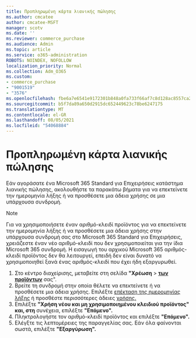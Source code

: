 ```yaml
---
title: Προπληρωμένη κάρτα λιανικής πώλησης
ms.author: cmcatee
author: cmcatee-MSFT
manager: scotv
ms.date: ''
ms.reviewer: commerce_purchase
ms.audience: Admin
ms.topic: article
ms.service: o365-administration
ROBOTS: NOINDEX, NOFOLLOW
localization_priority: Normal
ms.collection: Adm_O365
ms.custom:
- commerce_purchase
- "9001519"
- "3576"
ms.openlocfilehash: fbe6a7e6541e9172301b848a0fa733f66af7c8d128ac8557ca2cd62cad1d06ad
ms.sourcegitcommit: b5f7da89a650d2915dc652449623c78be6247175
ms.translationtype: MT
ms.contentlocale: el-GR
ms.lasthandoff: 08/05/2021
ms.locfileid: "54068884"
---
```

# <a name="retail-prepaid-card"></a>Προπληρωμένη κάρτα λιανικής πώλησης

Εάν αγοράσατε ένα Microsoft 365 Standard για Επιχειρήσεις κατάστημα λιανικής πώλησης, ακολουθήστε τα παρακάτω βήματα για να επεκτείνετε την ημερομηνία λήξης ή να προσθέσετε μια άδεια χρήσης σε μια υπάρχουσα συνδρομή.

> [!NOTE]
> Για να χρησιμοποιήσετε έναν αριθμό-κλειδί προϊόντος για να επεκτείνετε την ημερομηνία λήξης ή να προσθέσετε μια άδεια χρήσης στην υπάρχουσα συνδρομή σας στο Microsoft 365 Standard για Επιχειρήσεις, χρειάζεστε έναν νέο αριθμό-κλειδί που δεν χρησιμοποιείται για την ίδια Microsoft 365 συνδρομή. Η εισαγωγή του αρχικού Microsoft 365 αριθμός-κλειδί προϊόντος δεν θα λειτουργεί, επειδή δεν είναι δυνατό να χρησιμοποιηθεί ξανά ένας αριθμός-κλειδί που έχει ήδη εξαργυρωθεί.

1. Στο κέντρο διαχείρισης, μεταβείτε στη σελίδα **"Χρέωση**  >  **[των προϊόντων](https://go.microsoft.com/fwlink/p/?linkid=842054)** σας".
2. Βρείτε τη συνδρομή στην οποία θέλετε να επεκτείνετε ή να προσθέσετε μια άδεια χρήσης. Επιλέξτε [επέκταση της ημερομηνίας λήξης](https://go.microsoft.com/fwlink/p/?linkid=842054) ή προσθέστε περισσότερες άδειες [χρήσης.](https://go.microsoft.com/fwlink/p/?linkid=842054)
3. Επιλέξτε **"Χρήση νέου και μη χρησιμοποιημένου κλειδιού προϊόντος" και, στη** συνέχεια, επιλέξτε **"Επόμενο".**
4. Πληκτρολογήστε τον αριθμό-κλειδί προϊόντος και επιλέξτε **"Επόμενο".**
5. Ελέγξτε τις λεπτομέρειες της παραγγελίας σας. Εάν όλα φαίνονται σωστά, επιλέξτε **"Εξαργύρωση".**
